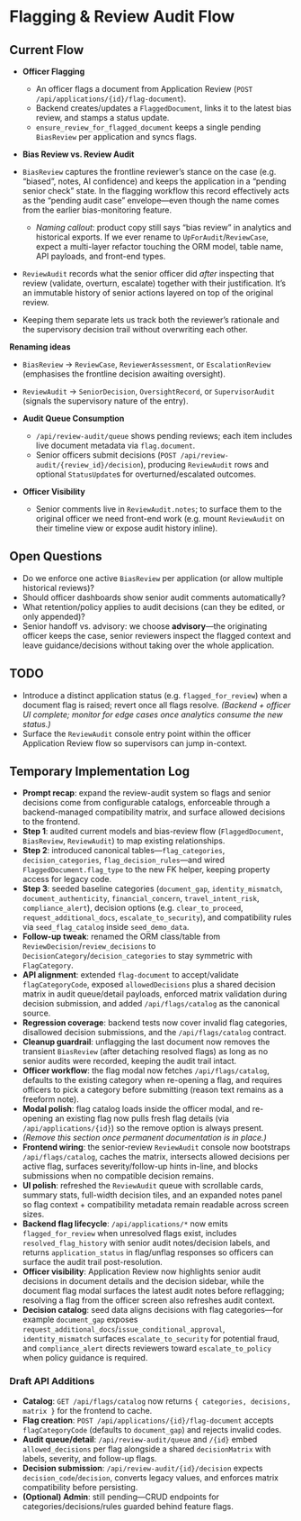 # Flagging & Review Audit Flow

## Current Flow
- **Officer Flagging**
  - An officer flags a document from Application Review (`POST /api/applications/{id}/flag-document`).
  - Backend creates/updates a `FlaggedDocument`, links it to the latest bias review, and stamps a status update.
  - `ensure_review_for_flagged_document` keeps a single pending `BiasReview` per application and syncs flags.

- **Bias Review vs. Review Audit**
- `BiasReview` captures the frontline reviewer’s stance on the case (e.g. “biased”, notes, AI confidence) and keeps the application in a “pending senior check” state. In the flagging workflow this record effectively acts as the “pending audit case” envelope—even though the name comes from the earlier bias-monitoring feature.
  - *Naming callout*: product copy still says “bias review” in analytics and historical exports. If we ever rename to `UpForAudit`/`ReviewCase`, expect a multi-layer refactor touching the ORM model, table name, API payloads, and front-end types.
- `ReviewAudit` records what the senior officer did *after* inspecting that review (validate, overturn, escalate) together with their justification. It’s an immutable history of senior actions layered on top of the original review.
- Keeping them separate lets us track both the reviewer’s rationale and the supervisory decision trail without overwriting each other.

**Renaming ideas**
- `BiasReview` → `ReviewCase`, `ReviewerAssessment`, or `EscalationReview` (emphasises the frontline decision awaiting oversight).
- `ReviewAudit` → `SeniorDecision`, `OversightRecord`, or `SupervisorAudit` (signals the supervisory nature of the entry).

- **Audit Queue Consumption**
  - `/api/review-audit/queue` shows pending reviews; each item includes live document metadata via `flag.document`.
  - Senior officers submit decisions (`POST /api/review-audit/{review_id}/decision`), producing `ReviewAudit` rows and optional `StatusUpdate`s for overturned/escalated outcomes.

- **Officer Visibility**
  - Senior comments live in `ReviewAudit.notes`; to surface them to the original officer we need front-end work (e.g. mount `ReviewAudit` on their timeline view or expose audit history inline).

## Open Questions
- Do we enforce one active `BiasReview` per application (or allow multiple historical reviews)?
- Should officer dashboards show senior audit comments automatically?
- What retention/policy applies to audit decisions (can they be edited, or only appended)?
- Senior handoff vs. advisory: we choose **advisory**—the originating officer keeps the case, senior reviewers inspect the flagged context and leave guidance/decisions without taking over the whole application.

## TODO
- Introduce a distinct application status (e.g. `flagged_for_review`) when a document flag is raised; revert once all flags resolve. *(Backend + officer UI complete; monitor for edge cases once analytics consume the new status.)*
- Surface the `ReviewAudit` console entry point within the officer Application Review flow so supervisors can jump in-context.

## Temporary Implementation Log
- **Prompt recap**: expand the review-audit system so flags and senior decisions come from configurable catalogs, enforceable through a backend-managed compatibility matrix, and surface allowed decisions to the frontend.
- **Step 1**: audited current models and bias-review flow (`FlaggedDocument`, `BiasReview`, `ReviewAudit`) to map existing relationships.
- **Step 2**: introduced canonical tables—`flag_categories`, `decision_categories`, `flag_decision_rules`—and wired `FlaggedDocument.flag_type` to the new FK helper, keeping property access for legacy code.
- **Step 3**: seeded baseline categories (`document_gap`, `identity_mismatch`, `document_authenticity`, `financial_concern`, `travel_intent_risk`, `compliance_alert`), decision options (e.g. `clear_to_proceed`, `request_additional_docs`, `escalate_to_security`), and compatibility rules via `seed_flag_catalog` inside `seed_demo_data`.
- **Follow-up tweak**: renamed the ORM class/table from `ReviewDecision`/`review_decisions` to `DecisionCategory`/`decision_categories` to stay symmetric with `FlagCategory`.
- **API alignment**: extended `flag-document` to accept/validate `flagCategoryCode`, exposed `allowedDecisions` plus a shared decision matrix in audit queue/detail payloads, enforced matrix validation during decision submission, and added `/api/flags/catalog` as the canonical source.
- **Regression coverage**: backend tests now cover invalid flag categories, disallowed decision submissions, and the `/api/flags/catalog` contract.
- **Cleanup guardrail**: unflagging the last document now removes the transient `BiasReview` (after detaching resolved flags) as long as no senior audits were recorded, keeping the audit trail intact.
- **Officer workflow**: the flag modal now fetches `/api/flags/catalog`, defaults to the existing category when re-opening a flag, and requires officers to pick a category before submitting (reason text remains as a freeform note).
- **Modal polish**: flag catalog loads inside the officer modal, and re-opening an existing flag now pulls fresh flag details (via `/api/applications/{id}`) so the remove option is always present.
- *(Remove this section once permanent documentation is in place.)*
- **Frontend wiring**: the senior-review `ReviewAudit` console now bootstraps `/api/flags/catalog`, caches the matrix, intersects allowed decisions per active flag, surfaces severity/follow-up hints in-line, and blocks submissions when no compatible decision remains.
- **UI polish**: refreshed the `ReviewAudit` queue with scrollable cards, summary stats, full-width decision tiles, and an expanded notes panel so flag context + compatibility metadata remain readable across screen sizes.
- **Backend flag lifecycle**: `/api/applications/*` now emits `flagged_for_review` when unresolved flags exist, includes `resolved_flag_history` with senior audit notes/decision labels, and returns `application_status` in flag/unflag responses so officers can surface the audit trail post-resolution.
- **Officer visibility**: Application Review now highlights senior audit decisions in document details and the decision sidebar, while the document flag modal surfaces the latest audit notes before reflagging; resolving a flag from the officer screen also refreshes audit context.
- **Decision catalog**: seed data aligns decisions with flag categories—for example `document_gap` exposes `request_additional_docs`/`issue_conditional_approval`, `identity_mismatch` surfaces `escalate_to_security` for potential fraud, and `compliance_alert` directs reviewers toward `escalate_to_policy` when policy guidance is required.

### Draft API Additions
- **Catalog**: `GET /api/flags/catalog` now returns `{ categories, decisions, matrix }` for the frontend to cache.
- **Flag creation**: `POST /api/applications/{id}/flag-document` accepts `flagCategoryCode` (defaults to `document_gap`) and rejects invalid codes.
- **Audit queue/detail**: `/api/review-audit/queue` and `/{id}` embed `allowed_decisions` per flag alongside a shared `decisionMatrix` with labels, severity, and follow-up flags.
- **Decision submission**: `/api/review-audit/{id}/decision` expects `decision_code`/`decision`, converts legacy values, and enforces matrix compatibility before persisting.
- **(Optional) Admin**: still pending—CRUD endpoints for categories/decisions/rules guarded behind feature flags.
